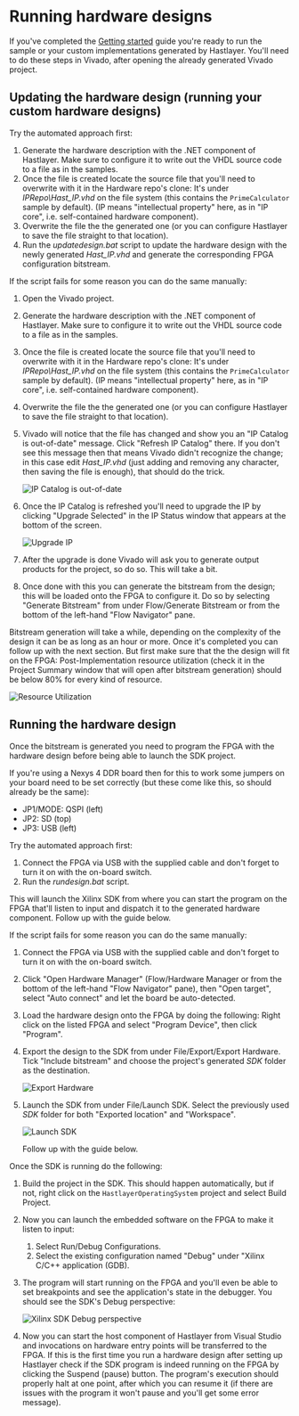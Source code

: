 # Running hardware designs



If you've completed the [Getting started](GettingStarted.md) guide you're ready to run the sample or your custom implementations generated by Hastlayer. You'll need to do these steps in Vivado, after opening the already generated Vivado project.


## Updating the hardware design (running your custom hardware designs)

Try the automated approach first:

1. Generate the hardware description with the .NET component of Hastlayer. Make sure to configure it to write out the VHDL source code to a file as in the samples.
2. Once the file is created locate the source file that you'll need to overwrite with it in the Hardware repo's clone: It's under *IPRepo\Hast_IP.vhd* on the file system (this contains the `PrimeCalculator` sample by default). (IP means "intellectual property" here, as in "IP core", i.e. self-contained hardware component).
3. Overwrite the file the the generated one (or you can configure Hastlayer to save the file straight to that location).
4. Run the *updatedesign.bat* script to update the hardware design with the newly generated *Hast_IP.vhd* and generate the corresponding FPGA configuration bitstream.

If the script fails for some reason you can do the same manually:

1. Open the Vivado project.
2. Generate the hardware description with the .NET component of Hastlayer. Make sure to configure it to write out the VHDL source code to a file as in the samples.
3. Once the file is created locate the source file that you'll need to overwrite with it in the Hardware repo's clone: It's under *IPRepo\Hast_IP.vhd* on the file system (this contains the `PrimeCalculator` sample by default). (IP means "intellectual property" here, as in "IP core", i.e. self-contained hardware component).
4. Overwrite the file the the generated one (or you can configure Hastlayer to save the file straight to that location).
5. Vivado will notice that the file has changed and show you an "IP Catalog is out-of-date" message. Click "Refresh IP Catalog" there. If you don't see this message then that means Vivado didn't recognize the change; in this case edit *Hast_IP.vhd* (just adding and removing any character, then saving the file is enough), that should do the trick.

	![IP Catalog is out-of-date](Images/IPCatalogOutOfDate.png)

6. Once the IP Catalog is refreshed you'll need to upgrade the IP by clicking "Upgrade Selected" in the IP Status window that appears at the bottom of the screen.

	![Upgrade IP](Images/UpgradeIP.png)

7. After the upgrade is done Vivado will ask you to generate output products for the project, so do so. This will take a bit.
8. Once done with this you can generate the bitstream from the design; this will be loaded onto the FPGA to configure it. Do so by selecting "Generate Bitstream" from under Flow/Generate Bitstream or from the bottom of the left-hand "Flow Navigator" pane. 


Bitstream generation will take a while, depending on the complexity of the design it can be as long as an hour or more. Once it's completed you can follow up with the next section. But first make sure that the the design will fit on the FPGA: Post-Implementation resource utilization (check it in the Project Summary window that will open after bitstream generation) should be below 80% for every kind of resource.

![Resource Utilization](Images/ResourceUtilization.png)


## Running the hardware design

Once the bitstream is generated you need to program the FPGA with the hardware design before being able to launch the SDK project.

If you're using a Nexys 4 DDR board then for this to work some jumpers on your board need to be set correctly (but these come like this, so should already be the same):

- JP1/MODE: QSPI (left)
- JP2: SD (top)
- JP3: USB (left)

Try the automated approach first:

1. Connect the FPGA via USB with the supplied cable and don't forget to turn it on with the on-board switch.
2. Run the *rundesign.bat* script.

This will launch the Xilinx SDK from where you can start the program on the FPGA that'll listen to input and dispatch it to the generated hardware component. Follow up with the guide below.


If the script fails for some reason you can do the same manually:

1. Connect the FPGA via USB with the supplied cable and don't forget to turn it on with the on-board switch.
2. Click "Open Hardware Manager" (Flow/Hardware Manager or from the bottom of the left-hand "Flow Navigator" pane), then "Open target", select "Auto connect" and let the board be auto-detected.
3. Load the hardware design onto the FPGA by doing the following: Right click on the listed FPGA and select "Program Device", then click "Program".
4. Export the design to the SDK from under File/Export/Export Hardware. Tick "Include bitstream" and choose the project's generated *SDK* folder as the destination.

	![Export Hardware](Images/ExportHardwareToSDK.png)

5. Launch the SDK from under File/Launch SDK. Select the previously used *SDK* folder for both "Exported location" and "Workspace".

	![Launch SDK](Images/LaunchSDK.png)

	Follow up with the guide below.

Once the SDK is running do the following:

1. Build the project in the SDK. This should happen automatically, but if not, right click on the `HastlayerOperatingSystem` project and select Build Project.
2. Now you can launch the embedded software on the FPGA to make it listen to input:
	1. Select Run/Debug Configurations.
	2. Select the existing configuration named "Debug" under "Xilinx C/C++ application (GDB).
3. The program will start running on the FPGA and you'll even be able to set breakpoints and see the application's state in the debugger. You should see the SDK's Debug perspective:

	![Xilinx SDK Debug perspective](Images/XilinxSdkDebugPerspective.png)

4. Now you can start the host component of Hastlayer from Visual Studio and invocations on hardware entry points will be transferred to the FPGA. If this is the first time you run a hardware design after setting up Hastlayer check if the SDK program is indeed running on the FPGA by clicking the Suspend (pause) button. The program's execution should properly halt at one point, after which you can resume it (if there are issues with the program it won't pause and you'll get some error message).